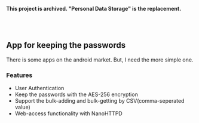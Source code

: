 
**This project is archived. "Personal Data Storage" is the replacement.**

<br/>

<br/>

## App for keeping the passwords

There is some apps on the android market.
But, I need the more simple one.


### Features

* User Authentication
* Keep the passwords with the AES-256 encryption
* Support the bulk-adding and bulk-getting by CSV(comma-seperated value)
* Web-access functionality with NanoHTTPD


